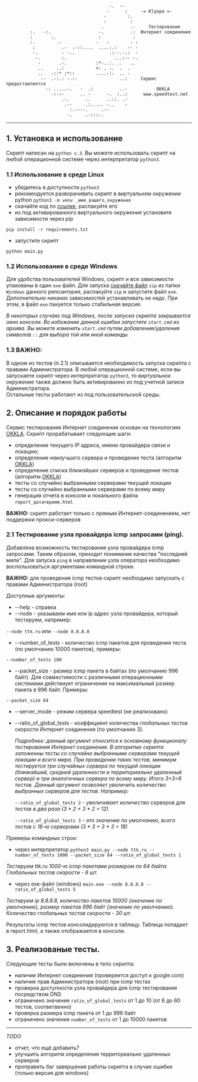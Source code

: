                                            -.  --
                                          -      :     -= Klyopa =-
                                         -        :.   
                                         -         :    
                                        .          .-     Тестирование
             :.   -:.                  -.          .:  Интернет соединения
             :       :.                :            :
             :.        .-             -   -        - :
              :          .-  .-::....  ....:.:    -- -
              -.         - -..             .:--.-.:  -
               -.        :.                  ...:-- -.
                -       .-.           :*-..:. ..   ..
                ..     ..:            +: . -.  .  .
                ..   -::* :*::        ....-:-  .. -
                 --  .-:.: -.:-                ..:     Сервис предоставляется
                   -: .....-.   -  .:          ..-           OKKLA
                     -:-:-      .. -      -.  :..:      www.speedtest.net
                         .-.      ..      ..::. .-
                          .--     .:..... -..    -
                            :.----.     .--
                           -.     .-:::-.
************
## 1. Установка и использование

Скрипт написан на `python v.3`. Вы можете использовать скрипт на любой операционной системе через
интерпретатор `python3`.

### 1.1 Использование в среде Linux
 - убедитесь в доступности `python3`
 - рекомендуется разворачивать скрипт в виртуальном окружении python
 `python3 -m venv _имя_вашего_окружения`
 - скачайте код по [ссылке](https://github.com/Sam1808/Klyopa/archive/master.zip), распакуйте его
 - из под активированного виртуального окружения установите зависимости через pip

 `pip install -r requirements.txt`
 - запустите скрипт

 `python main.py`



### 1.2 Использование в среде Windows

Для удобства пользователей Windows, скрипт и все зависимости упакованы в один `exe` файл. Для запуска [скачайте файл](https://github.com/Sam1808/Klyopa/raw/master/windows/klyopa.zip) `zip` из папки `Windows` данного репозитория, распакуйте `zip` и запустите файл `exe`. Дополнительно никаких зависимостей устанавливать не надо.
При этом, в файл `exe` пакуется только стабильная версия.

*В некоторых случаях под Windows, после запуска скрипта закрывается окно консоли. Во избежание данной ошибки запустите `start.cmd` из архива.
Вы можете изменять `start.cmd` путем добавления/удаления символов `::` для выбора той или иной команды.*

### 1.3 **ВАЖНО:** 
В одном из тестов (п.2.1) описывается необходимость запуска скрипта с правами Администратора. В *любой* операционной системе, если вы запускаете скрипт через интерпритатор `python3`, то *виртуальное окружение* также должно быть активированно из под учетной записи Администратора.
</br> Остальные тесты работают из под пользовательской среды. 

## 2. Описание и порядок работы
Сервис тестирования Интернет соединения основан на технологиях [OKKLA](www.speedtest.net).
Скрипт прорабатывает следующие шаги:

  - определение текущего IP адреса, имени провайдера связи и локацию;
  - определение *наилучшего* сервера и проведение теста (алгоритм [OKKLA](www.speedtest.net))
  - определение списка *ближайших* серверов и проведение тестов (алгоритм [OKKLA](www.speedtest.net))
  - тесты co случайно выбранными серверами текущей локации
  - тесты co случайно выбранными серверами  по всему миру
  - генерация отчета в консоли и локального файла `report_дата+время.html`


**ВАЖНО:** скрипт работает только с прямым Интернет-соединением, нет поддержки прокси-серверов

### 2.1 Тестирование узла провайдера icmp запросами (ping).

  Добавлена возможность тестирования узла провайдера icmp запросами. Таким образом, приходит понимание качества "последней мили". Для запуска `ping` в направлении узла оператора необходимо воспользоваться аргументами командной строки.

**ВАЖНО:**
для проведения icmp тестов скрипт необходимо запускать с правами Администратора (root)


  Доступные аргументы:

  - --help  - справка
  - --node - указываем имя или ip адрес узла провайдера, который тестируем, например:

  `--node ttk.ru` или `--node 8.8.8.8`
  - --number_of_tests - количество icmp пакетов для проведения теста (по умолчанию 10000 пакетов), примеры:

  `--number_of_tests 100`
  - --packet_size - размер icmp пакета в байтах (по умолчанию 996 байт). Для совместимости с различными операционными системами действиует ограничение на максимальный размер пакета в 996 байт. Примеры:

  `--packet_size 64`
  - --server_mode - режим сервера speedtest (не реализовано)
  - --ratio_of_global_tests - коэффициент количества *глобальных тестов* скорости Интернет соединения (по умолчанию 3).

    *Подробнее: данный аргумент относится к основному функционалу тестирования Интернет соединения. В алгоритме скрипта заложенны тесты co случайно выбранными серверами текущей локации и всего мира. При проведении таких тестов, минимум тестируется три случайных сервера по текущей локации (ближайший, средней  удаленности и территориально удаленный сервер) и три аналогичных сервера по всему миру. Итого 3+3=6 тестов. Данный аргумент позволяет увеличить количество выбранных серверов для тестов. Например:*

     `--ratio_of_global_tests 2` - *увеличивает количество серверов для тестов в два раза (3 * 2 + 3 * 2 = 12)*

     `--ratio_of_global_tests 3` - *это значение по умолчанию, всего тестов с 18-ю серверами  (3 * 3 + 3 * 3 = 18)*

Примеры командных строк:

 - через интерпретатор `python3 main.py --node ttk.ru --number_of_tests 1000 --packet_size 64 --ratio_of_global_tests 1`

*Тестируем ttk.ru 1000-ю icmp пакетами размером по 64 байта. Глобальных тестов скорости - 6 шт.*

 - через exe-файл (windows) `main.exe --node 8.8.8.8 --ratio_of_global_tests 5`

*Тестируем ip 8.8.8.8, количество пакетов 10000 (значение по умолчанию), размер пакетов 996 байт (значение по умолчанию). Количество глобальных тестов скорости - 30 шт.*

Результаты icmp тестов консолидируются в таблицу. Таблица попадает в report.html, а также отображается в консоли.


## 3. Реализованые тесты.

Следующие тесты были включены в тело скрипта:
  - наличие Интернет соединения (проверяется доступ к google.com)
  - наличие прав Администратора (root) при icmp тестах
  - проверка доступности узла провайдера для icmp тестирования посредством DNS
  - ограничено значение `ratio_of_global_tests` от 1 до 10 (от 6 до 60 тестов, соответвенно)
  - проверка размера icmp пакета от 1 до 996 байт
  - ограничено значение `number_of_tests` от 1 до 10000 пакетов

******

*TODO*

  - отчет, что ещё добавить?  
  - улучшить алгоритм определения территориально удаленных серверов
  - проправить баг завершения работы скрипта в случае ошибки (только версия для windows)
